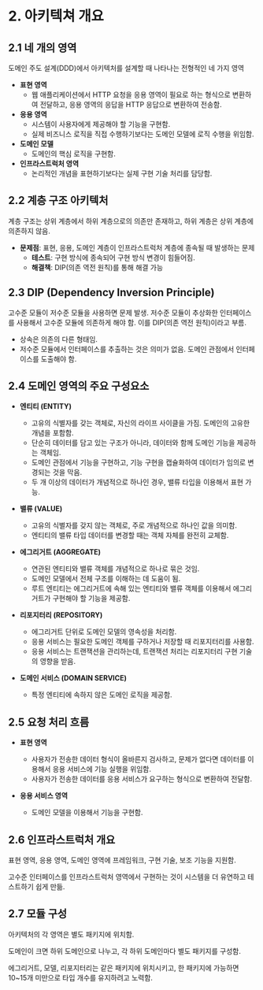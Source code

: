 # 2. 아키텍쳐 개요

## 2.1 네 개의 영역
도메인 주도 설계(DDD)에서 아키텍처를 설계할 때 나타나는 전형적인 네 가지 영역

- **표현 영역** 
  - 웹 애플리케이션에서 HTTP 요청을 응용 영역이 필요로 하는 형식으로 변환하여 전달하고, 응용 영역의 응답을 HTTP 응답으로 변환하여 전송함.
- **응용 영역** 
  - 시스템이 사용자에게 제공해야 할 기능을 구현함.
  - 실제 비즈니스 로직을 직접 수행하기보다는 도메인 모델에 로직 수행을 위임함.
- **도메인 모델** 
  - 도메인의 핵심 로직을 구현함.
- **인프라스트럭처 영역** 
  - 논리적인 개념을 표현하기보다는 실제 구현 기술 처리를 담당함.

## 2.2 계층 구조 아키텍처
계층 구조는 상위 계층에서 하위 계층으로의 의존만 존재하고, 하위 계층은 상위 계층에 의존하지 않음.

- **문제점**: 표현, 응용, 도메인 계층이 인프라스트럭처 계층에 종속될 때 발생하는 문제
  - **테스트**: 구현 방식에 종속되어 구현 방식 변경이 힘들어짐.
  - **해결책**: DIP(의존 역전 원칙)를 통해 해결 가능

## 2.3 DIP (Dependency Inversion Principle)
고수준 모듈이 저수준 모듈을 사용하면 문제 발생. 저수준 모듈이 추상화한 인터페이스를 사용해서 고수준 모듈에 의존하게 해야 함. 이를 DIP(의존 역전 원칙)이라고 부름.

- 상속은 의존의 다른 형태임.
- 저수준 모듈에서 인터페이스를 추출하는 것은 의미가 없음. 도메인 관점에서 인터페이스를 도출해야 함.

## 2.4 도메인 영역의 주요 구성요소
- **엔티티 (ENTITY)**
  - 고유의 식별자를 갖는 객체로, 자신의 라이프 사이클을 가짐. 도메인의 고유한 개념을 포함함.
  - 단순히 데이터를 담고 있는 구조가 아니라, 데이터와 함께 도메인 기능을 제공하는 객체임.
  - 도메인 관점에서 기능을 구현하고, 기능 구현을 캡슐화하여 데이터가 임의로 변경되는 것을 막음.
  - 두 개 이상의 데이터가 개념적으로 하나인 경우, 밸류 타입을 이용해서 표현 가능.

- **밸류 (VALUE)**
  - 고유의 식별자를 갖지 않는 객체로, 주로 개념적으로 하나인 값을 의미함.
  - 엔티티의 밸류 타입 데이터를 변경할 때는 객체 자체를 완전히 교체함.

- **에그리거트 (AGGREGATE)**
  - 연관된 엔티티와 밸류 객체를 개념적으로 하나로 묶은 것임.
  - 도메인 모델에서 전체 구조를 이해하는 데 도움이 됨.
  - 루트 엔티티는 에그리거트에 속해 있는 엔티티와 밸류 객체를 이용해서 에그리거트가 구현해야 할 기능을 제공함.

- **리포지터리 (REPOSITORY)**
  - 에그리거트 단위로 도메인 모델의 영속성을 처리함.
  - 응용 서비스는 필요한 도메인 객체를 구하거나 저장할 때 리포지터리를 사용함.
  - 응용 서비스는 트랜잭션을 관리하는데, 트랜잭션 처리는 리포지터리 구현 기술의 영향을 받음.

- **도메인 서비스 (DOMAIN SERVICE)**
  - 특정 엔티티에 속하지 않은 도메인 로직을 제공함.

## 2.5 요청 처리 흐름
- **표현 영역**
  - 사용자가 전송한 데이터 형식이 올바른지 검사하고, 문제가 없다면 데이터를 이용해서 응용 서비스에 기능 실행을 위임함.
  - 사용자가 전송한 데이터를 응용 서비스가 요구하는 형식으로 변환하여 전달함.

- **응용 서비스 영역**
  - 도메인 모델을 이용해서 기능을 구현함.

## 2.6 인프라스트럭처 개요
표현 영역, 응용 영역, 도메인 영역에 프레임워크, 구현 기술, 보조 기능을 지원함.

고수준 인터페이스를 인프라스트럭처 영역에서 구현하는 것이 시스템을 더 유연하고 테스트하기 쉽게 만듦.

## 2.7 모듈 구성
아키텍처의 각 영역은 별도 패키지에 위치함.

도메인이 크면 하위 도메인으로 나누고, 각 하위 도메인마다 별도 패키지를 구성함.

에그리거트, 모델, 리포지터리는 같은 패키지에 위치시키고, 한 패키지에 가능하면 10~15개 미만으로 타입 개수를 유지하려고 노력함.